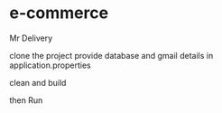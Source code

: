 # e-commerce
Mr Delivery


clone the project
provide database and  gmail details in application.properties

clean and build

then Run
